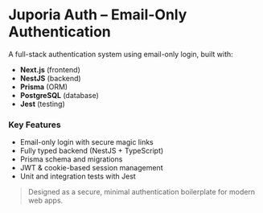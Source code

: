# Juporia Auth – Email-Only Authentication

A full-stack authentication system using email-only login, built with:

- **Next.js** (frontend)
- **NestJS** (backend)
- **Prisma** (ORM)
- **PostgreSQL** (database)
- **Jest** (testing)

### Key Features

- Email-only login with secure magic links
- Fully typed backend (NestJS + TypeScript)
- Prisma schema and migrations
- JWT & cookie-based session management
- Unit and integration tests with Jest

> Designed as a secure, minimal authentication boilerplate for modern web apps.
